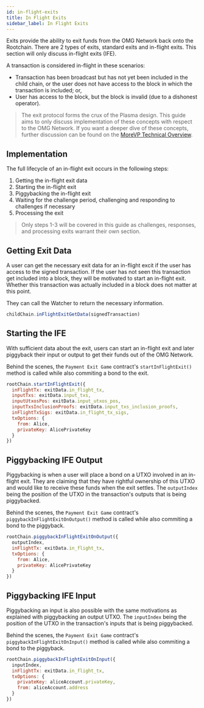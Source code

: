 ```yaml
---
id: in-flight-exits
title: In Flight Exits
sidebar_label: In Flight Exits
---
```


Exits provide the ability to exit funds from the OMG Network back onto the Rootchain. There are 2 types of exits, standard exits and in-flight exits. This section will only discuss in-flight exits (IFE).

A transaction is considered in-flight in these scenarios:

* Transaction has been broadcast but has not yet been included in the child chain, or the user does not have access to the block in which the transaction is included; or,
* User has access to the block, but the block is invalid (due to a dishonest operator).

> The exit protocol forms the crux of the Plasma design. This guide aims to only discuss implementation of these concepts with respect to the OMG Network. If you want a deeper dive of these concepts, further discussion can be found on the [MoreVP Technical Overview](morevp-technical-overview).

## Implementation

The full lifecycle of an in-flight exit occurs in the following steps:
1. Getting the in-flight exit data
2. Starting the in-flight exit
3. Piggybacking the in-flight exit
4. Waiting for the challenge period, challenging and responding to challenges if necessary
5. Processing the exit

> Only steps 1-3 will be covered in this guide as challenges, responses, and processing exits warrant their own section.

## Getting Exit Data
A user can get the necessary exit data for an in-flight excit if the user has access to the signed transaction. If the user has not seen this transaction get included into a block, they will be motivated to start an in-flight exit. Whether this transaction was actually included in a block does not matter at this point. 

They can call the Watcher to return the necessary information.

```js
childChain.inFlightExitGetData(signedTransaction)
```

## Starting the IFE
With sufficient data about the exit, users can start an in-flight exit and later piggyback their input or output to get their funds out of the OMG Network. 

Behind the scenes, the `Payment Exit Game` contract's `startInFlightExit()` method is called while also commiting a bond to the exit. 

```js
rootChain.startInFlightExit({
  inFlightTx: exitData.in_flight_tx,
  inputTxs: exitData.input_txs,
  inputUtxosPos: exitData.input_utxos_pos,
  inputTxsInclusionProofs: exitData.input_txs_inclusion_proofs,
  inFlightTxSigs: exitData.in_flight_tx_sigs,
  txOptions: {
    from: Alice,
    privateKey: AlicePrivateKey
  }
})
```

## Piggybacking IFE Output
Piggybacking is when a user will place a bond on a UTXO involved in an in-flight exit. They are claiming that they have rightful ownership of this UTXO and would like to receive these funds when the exit settles. The `outputIndex` being the position of the UTXO in the transaction's outputs that is being piggybacked. 

Behind the scenes, the `Payment Exit Game` contract's `piggybackInFlightExitOnOutput()` method is called while also commiting a bond to the piggyback. 

```js
rootChain.piggybackInFlightExitOnOutput({
  outputIndex,
  inFlightTx: exitData.in_flight_tx,
  txOptions: {
    from: Alice,
    privateKey: AlicePrivateKey
  }
})
```

## Piggybacking IFE Input
Piggybacking an input is also possible with the same motivations as explained with piggybacking an output UTXO. The `inputIndex` being the position of the UTXO in the transaction's inputs that is being piggybacked. 

Behind the scenes, the `Payment Exit Game` contract's `piggybackInFlightExitOnInput()` method is called while also commiting a bond to the piggyback.

```js
rootChain.piggybackInFlightExitOnInput({
  inputIndex,
  inFlightTx: exitData.in_flight_tx,
  txOptions: {
    privateKey: aliceAccount.privateKey,
    from: aliceAccount.address
  }
})
```